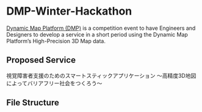 # DMP-Winter-Hackathon

[Dynamic Map Platform (DMP)](https://www.dynamic-maps.co.jp/en/) is a competition event to have Engineers and Designers to develop a service in a short period using the Dynamic Map Platform’s High-Precision 3D Map data.
## Proposed Service
視覚障害者支援のためのスマートスティックアプリケーション
  ～高精度3D地図によってバリアフリー社会をつくろう～

## File Structure

## 
